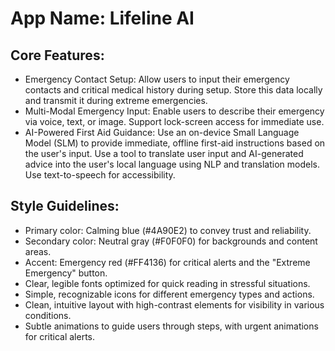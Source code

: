 # **App Name**: Lifeline AI

## Core Features:

- Emergency Contact Setup: Allow users to input their emergency contacts and critical medical history during setup. Store this data locally and transmit it during extreme emergencies.
- Multi-Modal Emergency Input: Enable users to describe their emergency via voice, text, or image. Support lock-screen access for immediate use.
- AI-Powered First Aid Guidance: Use an on-device Small Language Model (SLM) to provide immediate, offline first-aid instructions based on the user's input. Use a tool to translate user input and AI-generated advice into the user's local language using NLP and translation models. Use text-to-speech for accessibility.

## Style Guidelines:

- Primary color: Calming blue (#4A90E2) to convey trust and reliability.
- Secondary color: Neutral gray (#F0F0F0) for backgrounds and content areas.
- Accent: Emergency red (#FF4136) for critical alerts and the "Extreme Emergency" button.
- Clear, legible fonts optimized for quick reading in stressful situations.
- Simple, recognizable icons for different emergency types and actions.
- Clean, intuitive layout with high-contrast elements for visibility in various conditions.
- Subtle animations to guide users through steps, with urgent animations for critical alerts.